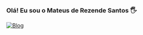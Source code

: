 ### Olá! Eu sou o Mateus de Rezende Santos 🖐

[![Blog](https://img.shields.io/badge/website-000000?style=for-the-badge&logo=About.me&logoColor=white)](https://mateussrezendev.github.io/)
